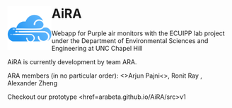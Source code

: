 
<h1>AiRA
<href="arabeta.github.io">
<img align="left" width="100" height="100" src="https://raw.githubusercontent.com/arabeta/AiRA/main/src/img/AiRA_dark_512.png ">
</href>
</h1>

Webapp for Purple air monitors with the ECUIPP lab project under the Department of Environmental Sciences and Engineering at UNC Chapel Hill

AiRA is currently development by team ARA. 

ARA members (in no particular order):
<>Arjun Pajni<>, Ronit Ray , Alexander Zheng

Checkout our prototype <href=arabeta.github.io/AiRA/src>v1</href>
